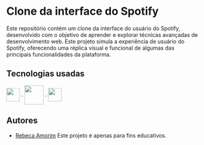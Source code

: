 
# Clone da interface do Spotify

Este repositório contém um clone da interface do usuário do Spotify, desenvolvido com o objetivo de aprender e explorar técnicas avançadas de desenvolvimento web. Este projeto simula a experiência de usuário do Spotify, oferecendo uma réplica visual e funcional de algumas das principais funcionalidades da plataforma.


## Tecnologias usadas
<div style="display: inline_block">
    <img align="center" height="35" width="35" src="https://cdn.jsdelivr.net/gh/devicons/devicon@latest/icons/react/react-original.svg" />
    .
    <img align="center" height="50" width="50" src="https://cdn.jsdelivr.net/gh/devicons/devicon@latest/icons/tailwindcss/tailwindcss-original-wordmark.svg" />
    .
    <img align="center" height="35" width="35" src="https://cdn.jsdelivr.net/gh/devicons/devicon@latest/icons/typescript/typescript-original.svg" />
</div>

## Autores

- [Rebeca Amorim](https://www.github.com/Rebeusca)
Este projeto é apenas para fins educativos.

